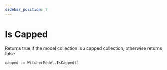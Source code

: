 ```yaml
---
sidebar_position: 7
---
```


# Is Capped

Returns true if the model collection is a capped collection, otherwise returns false

```go
capped := WitcherModel.IsCapped()
```